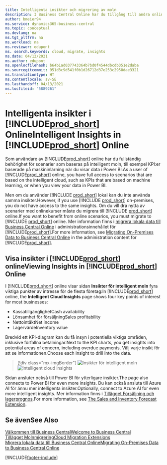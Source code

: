 ```yaml
---
title: Intelligenta insikter och migrering av moln
description: I Business Central Online har du tillgång till andra online-tjänster och du kan till exempel få smarta insikter som baseras på Azure AI. Läs vidare om du tänker migrera från lokal plats till molnet.
author: bmeier94
ms.service: dynamics365-business-central
ms.topic: conceptual
ms.devlang: na
ms.tgt_pltfrm: na
ms.workload: na
ms.reviewer: edupont
ms. search.keywords: cloud, migrate, insights
ms.date: 04/12/2021
ms.author: edupont
ms.openlocfilehash: b64b1ad037743364b7bd0f4544dbcdb351e2daba
ms.sourcegitcommit: 951d3c9d541f0b1d26712d37e253c2958dae3321
ms.translationtype: HT
ms.contentlocale: sv-SE
ms.lasthandoff: 04/13/2021
ms.locfileid: "5889261"
---
```

# <a name="intelligent-insights-in-prod_short-online"></a><span data-ttu-id="ad764-104">Intelligenta insikter i [!INCLUDE[prod_short](includes/prod_short.md)] Online</span><span class="sxs-lookup"><span data-stu-id="ad764-104">Intelligent Insights in [!INCLUDE[prod_short](includes/prod_short.md)] Online</span></span>

<span data-ttu-id="ad764-105">Som användare av [!INCLUDE[prod_short](includes/prod_short.md)] online har du fullständig behörighet för scenarier som baseras på intelligent moln, till exempel KPI:er baserade på maskininlärning när du visar data i Power BI.</span><span class="sxs-lookup"><span data-stu-id="ad764-105">As a user of [!INCLUDE[prod_short](includes/prod_short.md)] online, you have full access to scenarios that are based on the intelligent cloud, such as KPIs that are based on machine learning, or when you view your data in Power BI.</span></span>  

<span data-ttu-id="ad764-106">Men om du använder [!INCLUDE [prod_short](includes/prod_short.md)] lokal kan du inte använda samma insikter.</span><span class="sxs-lookup"><span data-stu-id="ad764-106">However, if you use [!INCLUDE [prod_short](includes/prod_short.md)] on-premises, you do not have access to the same insights.</span></span> <span data-ttu-id="ad764-107">Om du vill dra nytta av scenarier med onlinekurser måste du migrera till [!INCLUDE [prod_short](includes/prod_short.md)] online.</span><span class="sxs-lookup"><span data-stu-id="ad764-107">If you want to benefit from online scenarios, you must migrate to [!INCLUDE [prod_short](includes/prod_short.md)] online.</span></span> <span data-ttu-id="ad764-108">Mer information finns i [migrera lokala data till Business Central Online](/dynamics365/business-central/dev-itpro/administration/migrate-data) i administrationsinnehållet för [!INCLUDE[prod_short](includes/prod_short.md)].</span><span class="sxs-lookup"><span data-stu-id="ad764-108">For more information, see [Migrating On-Premises Data to Business Central Online](/dynamics365/business-central/dev-itpro/administration/migrate-data) in the administration content for [!INCLUDE[prod_short](includes/prod_short.md)].</span></span>  

## <a name="viewing-insights-in-prod_short-online"></a><span data-ttu-id="ad764-109">Visa insikter i [!INCLUDE[prod_short](includes/prod_short.md)] online</span><span class="sxs-lookup"><span data-stu-id="ad764-109">Viewing Insights in [!INCLUDE[prod_short](includes/prod_short.md)] Online</span></span>

<span data-ttu-id="ad764-110">I [!INCLUDE[prod_short](includes/prod_short.md)] online visar sidan **Insikter för intelligent moln** fyra viktiga punkter av intresse för de flesta företag:</span><span class="sxs-lookup"><span data-stu-id="ad764-110">In [!INCLUDE[prod_short](includes/prod_short.md)] online, the **Intelligent Cloud Insights** page shows four key points of interest for most businesses:</span></span>

- <span data-ttu-id="ad764-111">Kassatillgänglighet</span><span class="sxs-lookup"><span data-stu-id="ad764-111">Cash availability</span></span>
- <span data-ttu-id="ad764-112">Lönsamhet för försäljning</span><span class="sxs-lookup"><span data-stu-id="ad764-112">Sales profitability</span></span>
- <span data-ttu-id="ad764-113">Nettointäkt</span><span class="sxs-lookup"><span data-stu-id="ad764-113">Net income</span></span>
- <span data-ttu-id="ad764-114">Lagervärde</span><span class="sxs-lookup"><span data-stu-id="ad764-114">Inventory value</span></span>

<span data-ttu-id="ad764-115">Bredvid ett KPI-diagram kan du få insyn i potentiella viktiga områden, inklusive förfallna betalningar.</span><span class="sxs-lookup"><span data-stu-id="ad764-115">Next to the KPI charts, you get insights into potential areas of concern, including overdue payments.</span></span> <span data-ttu-id="ad764-116">Välj varje insikt för att se informationen.</span><span class="sxs-lookup"><span data-stu-id="ad764-116">Choose each insight to drill into the data.</span></span>  

> [!div class="mx-imgBorder"]
> <span data-ttu-id="ad764-117">![Insikter för intelligent moln](media/across-intelligent-cloud/intelligentcloudApril19.png "Insikter för intelligent moln i Business Central Online")</span><span class="sxs-lookup"><span data-stu-id="ad764-117">![Intelligent cloud insights](media/across-intelligent-cloud/intelligentcloudApril19.png "Shows the Intelligent Cloud Insights page in Business Central online")</span></span>

<span data-ttu-id="ad764-118">Sidan ansluter också till Power BI för ytterligare insikter.</span><span class="sxs-lookup"><span data-stu-id="ad764-118">The page also connects to Power BI for even more insights.</span></span> <span data-ttu-id="ad764-119">Du kan också ansluta till Azure AI för ännu mer intelligenta insikter.</span><span class="sxs-lookup"><span data-stu-id="ad764-119">Optionally, connect to Azure AI for even more intelligent insights.</span></span> <span data-ttu-id="ad764-120">Mer information finns i [Tillägget Försäljning och lagerprognos](ui-extensions-sales-forecast.md).</span><span class="sxs-lookup"><span data-stu-id="ad764-120">For more information, see [The Sales and Inventory Forecast Extension](ui-extensions-sales-forecast.md).</span></span>  

## <a name="see-also"></a><span data-ttu-id="ad764-121">Se även</span><span class="sxs-lookup"><span data-stu-id="ad764-121">See Also</span></span>

[<span data-ttu-id="ad764-122">Välkommen till Business Central</span><span class="sxs-lookup"><span data-stu-id="ad764-122">Welcome to Business Central</span></span>](index.md)  
[<span data-ttu-id="ad764-123">Tillägget Molnmigrering</span><span class="sxs-lookup"><span data-stu-id="ad764-123">Cloud Migration Extensions</span></span>](ui-extensions-data-replication.md)  
[<span data-ttu-id="ad764-124">Migrera lokala data till Business Central Online</span><span class="sxs-lookup"><span data-stu-id="ad764-124">Migrating On-Premises Data to Business Central Online</span></span>](/dynamics365/business-central/dev-itpro/administration/migrate-data)  

[!INCLUDE[footer-include](includes/footer-banner.md)]